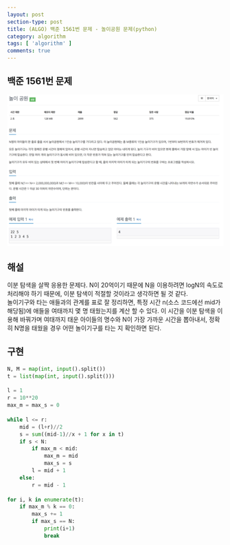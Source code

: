 ```yaml
---
layout: post
section-type: post
title: (ALGO) 백준 1561번 문제 - 놀이공원 문제(python)
category: algorithm
tags: [ 'algorithm' ]
comments: true
---
```


## 백준 1561번 문제 

![그림](/images/posts/algo-1561.png)

## 해설

이분 탐색을 살짝 응용한 문제다. N이 20억이기 때문에 N을 이용하려면 logN의 속도로 처리해야 하기 때문에, 이분 탐색이 적절할 것이라고 생각하면 될 것 같다.  
놀이기구와 타는 애들과의 관계를 표로 잘 정리하면, 특정 시간 n(소스 코드에선 mid가 해당됨)에 애들을 여태까지 몇 명 태웠는지를 계산 할 수 있다. 이 시간을 이분 탐색을 이용해 바꿔가며 여태까지 태운 아이들의 명수와 N이 가장 가까운 시간을 뽑아내서, 정확히 N명을 태웠을 경우 어떤 놀이기구를 타는 지 확인하면 된다.  

## 구현 

``` python
N, M = map(int, input().split())
t = list(map(int, input().split()))

l = 1
r = 10**20
max_m = max_s = 0

while l <= r:
    mid = (l+r)//2
    s = sum((mid-1)//x + 1 for x in t)
    if s < N:
        if max_m < mid:
            max_m = mid
            max_s = s
        l = mid + 1
    else:
        r = mid - 1

for i, k in enumerate(t):
    if max_m % k == 0:
        max_s += 1
        if max_s == N:
            print(i+1)
            break
```